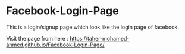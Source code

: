 # Facebook-Login-Page

This is a login/signup page which look like the login page of facebook.

Visit the page from here : https://taher-mohamed-ahmed.github.io/Facebook-Login-Page/
